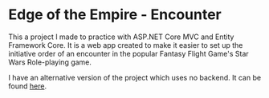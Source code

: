 # Edge of the Empire - Encounter
This a project I made to practice with ASP.NET Core MVC and Entity Framework Core. It is a web app created to make it easier to set up the initiative order of an encounter in the popular Fantasy Flight Game's Star Wars Role-playing game.

I have an alternative version of the project which uses no backend. It can be found [here](https://github.com/Addison-Dalton/StarWarsEncounters).  
